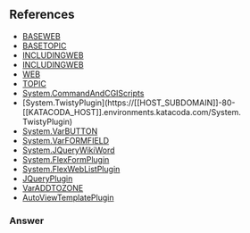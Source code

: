 <!-- Scenario text goes here -->

## References
* [BASEWEB](https://[[HOST_SUBDOMAIN]]-80-[[KATACODA_HOST]].environments.katacoda.com/System.VarBASEWEB)
* [BASETOPIC](https://[[HOST_SUBDOMAIN]]-80-[[KATACODA_HOST]].environments.katacoda.com/System.VarBASETOPIC)
* [INCLUDINGWEB](https://[[HOST_SUBDOMAIN]]-80-[[KATACODA_HOST]].environments.katacoda.com/System.VarINCLUDINGWEB)
* [INCLUDINGWEB](https://[[HOST_SUBDOMAIN]]-80-[[KATACODA_HOST]].environments.katacoda.com/System.VarINCLUDINGWEB)
* [WEB](https://[[HOST_SUBDOMAIN]]-80-[[KATACODA_HOST]].environments.katacoda.com/System.VarWEB)
* [TOPIC](https://[[HOST_SUBDOMAIN]]-80-[[KATACODA_HOST]].environments.katacoda.com/System.VarTOPIC)
* [System.CommandAndCGIScripts](https://[[HOST_SUBDOMAIN]]-80-[[KATACODA_HOST]].environments.katacoda.com/System.CommandAndCGIScripts#A_61edit_61)
* [System.TwistyPlugin](https://[[HOST_SUBDOMAIN]]-80-[[KATACODA_HOST]].environments.katacoda.com/System. TwistyPlugin)
* [System.VarBUTTON](https://[[HOST_SUBDOMAIN]]-80-[[KATACODA_HOST]].environments.katacoda.com/System.VarBUTTON)
* [System.VarFORMFIELD](https://[[HOST_SUBDOMAIN]]-80-[[KATACODA_HOST]].environments.katacoda.com/System.VarFORMFIELD)
* [System.JQueryWikiWord](https://[[HOST_SUBDOMAIN]]-80-[[KATACODA_HOST]].environments.katacoda.com/System.JQueryWikiWord)
* [System.FlexFormPlugin](https://[[HOST_SUBDOMAIN]]-80-[[KATACODA_HOST]].environments.katacoda.com/System.FlexFormPlugin#RENDERFOREDIT)
* [System.FlexWebListPlugin](https://[[HOST_SUBDOMAIN]]-80-[[KATACODA_HOST]].environments.katacoda.com/System.FlexWebListPlugin)
* [JQueryPlugin](https://[[HOST_SUBDOMAIN]]-80-[[KATACODA_HOST]].environments.katacoda.com/System/JQSelect2Contrib)
* [VarADDTOZONE](https://[[HOST_SUBDOMAIN]]-80-[[KATACODA_HOST]].environments.katacoda.com/System/VarADDTOZONE)
* [AutoViewTemplatePlugin](https://[[HOST_SUBDOMAIN]]-80-[[KATACODA_HOST]].environments.katacoda.com/System.AutoViewTemplatePlugin)








### Answer
<!-- Solution text (if any) goes here -->





